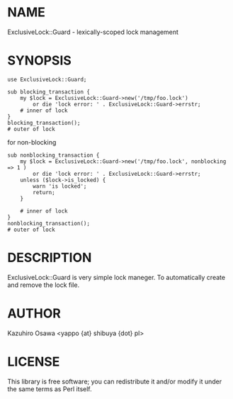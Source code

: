 # NAME

ExclusiveLock::Guard - lexically-scoped lock management

# SYNOPSIS

    use ExclusiveLock::Guard;

    sub blocking_transaction {
        my $lock = ExclusiveLock::Guard->new('/tmp/foo.lock')
            or die 'lock error: ' . ExclusiveLock::Guard->errstr;
        # inner of lock
    }
    blocking_transaction();
    # outer of lock

for non-blocking

    sub nonblocking_transaction {
        my $lock = ExclusiveLock::Guard->new('/tmp/foo.lock', nonblocking => 1 )
            or die 'lock error: ' . ExclusiveLock::Guard->errstr;
        unless ($lock->is_locked) {
            warn 'is locked';
            return;
        }

        # inner of lock
    }
    nonblocking_transaction();
    # outer of lock

# DESCRIPTION

ExclusiveLock::Guard is very simple lock maneger.
To automatically create and remove the lock file.

# AUTHOR

Kazuhiro Osawa <yappo {at} shibuya {dot} pl>

# LICENSE

This library is free software; you can redistribute it and/or modify
it under the same terms as Perl itself.